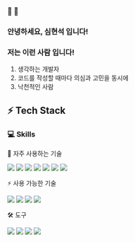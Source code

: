 ### 👋 👋 
### 안녕하세요, 심현석 입니다!

### 저는 이런 사람 입니다!

1. 생각하는 개발자
2. 코드를 작성할 때마다 의심과 고민을 동시에
3. 낙천적인 사람 

## ⚡ Tech Stack  
  


### 💻  Skills

 🌱 자주 사용하는 기술
 <p>
<img src="https://img.shields.io/badge/Java-007396?style=for-the-badge&logo=java&logoColor=white">
<img src="https://img.shields.io/badge/Spring_Framework-6DB33F?style=for-the-badge&logo=spring&logoColor=white">
<img src="https://img.shields.io/badge/Spring_Boot-6DB33F?style=for-the-badge&logo=springboot&logoColor=white">
<img src="https://img.shields.io/badge/JPA-003B57?style=for-the-badge&logo=hibernate&logoColor=white">
<img src="https://img.shields.io/badge/MyBatis-1B1B1B?style=for-the-badge&logo=mybatis&logoColor=white">
<img src="https://img.shields.io/badge/MySQL-4479A1?style=for-the-badge&logo=mysql&logoColor=white">
<img src="https://img.shields.io/badge/PostgreSQL-4479A1?style=for-the-badge&logo=postgresql&logoColor=white">
 </p>
⚡ 사용 가능한 기술
<p>
  <img src="https://img.shields.io/badge/JSP-007396?style=for-the-badge&logo=apache&logoColor=white">
  <img src="https://img.shields.io/badge/HTML-E34F26?style=for-the-badge&logo=html5&logoColor=white">
  <img src="https://img.shields.io/badge/CSS-1572B6?style=for-the-badge&logo=css3&logoColor=white">
  <img src="https://img.shields.io/badge/JavaScript-F7DF1E?style=for-the-badge&logo=javascript&logoColor=white">
</p>
🛠 도구
<p>
  <img src="https://img.shields.io/badge/Git-F05032?style=for-the-badge&logo=git&logoColor=white">
  <img src="https://img.shields.io/badge/Docker-2496ED?style=for-the-badge&logo=docker&logoColor=white">
  <img src="https://img.shields.io/badge/Docker_Compose-2496ED?style=for-the-badge&logo=docker&logoColor=white">
  <img src="https://img.shields.io/badge/Redis-D92C2F?style=for-the-badge&logo=redis&logoColor=white">
</p>

